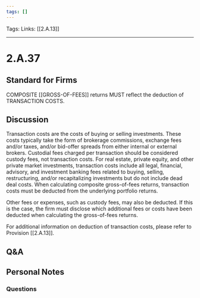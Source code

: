 ```yaml
---
tags: []
---
```

Tags: 
Links: [[2.A.13]]
___
# 2.A.37
## Standard for Firms
COMPOSITE [[GROSS-OF-FEES]] returns MUST reflect the deduction of TRANSACTION COSTS.
## Discussion
Transaction costs are the costs of buying or selling investments. These costs typically take the form of brokerage commissions, exchange fees and/or taxes, and/or bid-offer spreads from either internal or external brokers. Custodial fees charged per transaction should be considered custody fees, not transaction costs. For real estate, private equity, and other private market investments, transaction costs include all legal, financial, advisory, and investment banking fees related to buying, selling, restructuring, and/or recapitalizing investments but do not include dead deal costs. When calculating composite gross-of-fees returns, transaction costs must be deducted from the underlying portfolio returns.

Other fees or expenses, such as custody fees, may also be deducted. If this is the case, the firm must disclose which additional fees or costs have been deducted when calculating the gross-of-fees returns.

For additional information on deduction of transaction costs, please refer to Provision [[2.A.13]].
## Q&A

## Personal Notes

### Questions